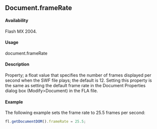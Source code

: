 ## Document.frameRate

#### Availability

Flash MX 2004.

#### Usage

document.frameRate

#### Description

Property; a float value that specifies the number of frames displayed per second when the SWF file plays; the default is 12. Setting this property is the same as setting the default frame rate in the Document Properties dialog box (Modify>Document) in the FLA file.

#### Example


The following example sets the frame rate to 25.5 frames per second:
```javascript
fl.getDocumentDOM().frameRate = 25.5;

```